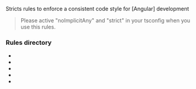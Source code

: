 Stricts rules to enforce a consistent code style for [Angular] development

> Please active "noImplicitAny" and "strict" in your tsconfig when you use this rules.

### Rules directory
- [TSLint]: https://github.com/palantir/tslint
- [codelyzer]: https://github.com/mgechev/codelyzer
- [tslint-consistent-codestyle]: https://github.com/ajafff/tslint-consistent-codestyle
- [tslint-eslint-rule]: https://github.com/buzinas/tslint-eslint-rules
- [tslint-microsoft-contrib]: https://github.com/Microsoft/tslint-microsoft-contrib
